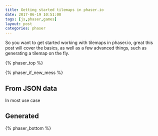 ```yaml
---
title: Getting started tilemaps in phaser.io
date: 2017-06-19 10:51:00
tags: [js,phaser,games]
layout: post
categories: phaser
---
```


So you want to get started working with tilemaps in phaser.io, great this post will cover the basics, as well as a few advanced things, such as generating a tilemap on the fly.

<!-- more -->

{% phaser_top %}

{% phaser_if_new_mess %}

## From JSON data

In most use case

## Generated

{% phaser_bottom %}


